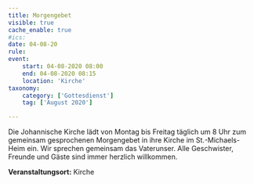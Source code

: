 ```yaml
---
title: Morgengebet
visible: true
cache_enable: true
#ics: 
date: 04-08-20
rule: 
event:
	start: 04-08-2020 08:00
	end: 04-08-2020 08:15
	location: 'Kirche'
taxonomy:
	category: ['Gottesdienst']
	tag: ['August 2020']

---
```

Die Johannische Kirche lädt von Montag bis Freitag täglich um 8 Uhr zum gemeinsam gesprochenen Morgengebet in ihre Kirche im St.-Michaels-Heim ein. Wir sprechen gemeinsam das Vaterunser. Alle Geschwister, Freunde und Gäste sind immer herzlich willkommen.



**Veranstaltungsort:** Kirche

